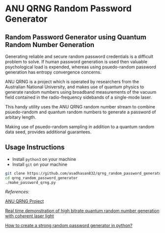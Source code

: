 # ANU QRNG Random Password Generator
## Random Password Generator using Quantum Random Number Generation

Generating reliable and secure random password credentials is a difficult problem to solve. If human password generation is used then valuable psychological load is expended, whereas using psuedo-random password generation has entropy convergence concerns.

ANU QRNG is a project which is operated by researchers from the Australian National University, and makes use of quantum physics to generate random numbers using broadband measurements of the vacuum field contained in the radio-frequency sidebands of a single-mode laser.

This handy utility uses the ANU QRNG random number stream to combine psuedo-random and quantum random numbers to generate a password of arbitary length.

Making use of psuedo-random sampling in addition to a quantum random data seed, provides additional guarantees.

## Usage Instructions
- Install `python3` on your machine
- Install `git` on your machine
```bash
git clone https://github.com/asadhasan832/qrng_random_password_generator.git
cd qrng_random_password_generator
./make_password_qrng.py
```

*References:*

[ANU QRNG Project](https://qrng.anu.edu.au/)

[Real time demonstration of high bitrate quantum random number generation with coherent laser light](https://aip.scitation.org/doi/10.1063/1.3597793)

[How to create a strong random password generator in python?](https://www.bhutanpythoncoders.com/how-to-create-a-strong-random-password-generator-in-python/)